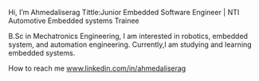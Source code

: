 Hi, I’m Ahmedaliserag
Tittle:Junior Embedded Software Engineer | NTI Automotive Embedded systems Trainee

B.Sc in Mechatronics Engineering, 
I am interested in robotics, embedded system, and automation engineering.
Currently,I am studying and learning embedded  systems.

 How to reach me 
 www.linkedin.com/in/ahmedaliserag

<!---
Ahmedaliserag/Ahmedaliserag is a ✨ special ✨ repository because its `README.md` (this file) appears on your GitHub profile.
You can click the Preview link to take a look at your changes.
--->
